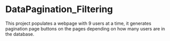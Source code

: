 # DataPagination_Filtering

This project populates a webpage with 9 users at a time, it generates pagination page buttons on the pages depending on how many users are in the database.
